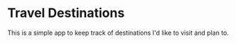 # Travel Destinations

This is a simple app to keep track of destinations I'd like to visit and plan to.
